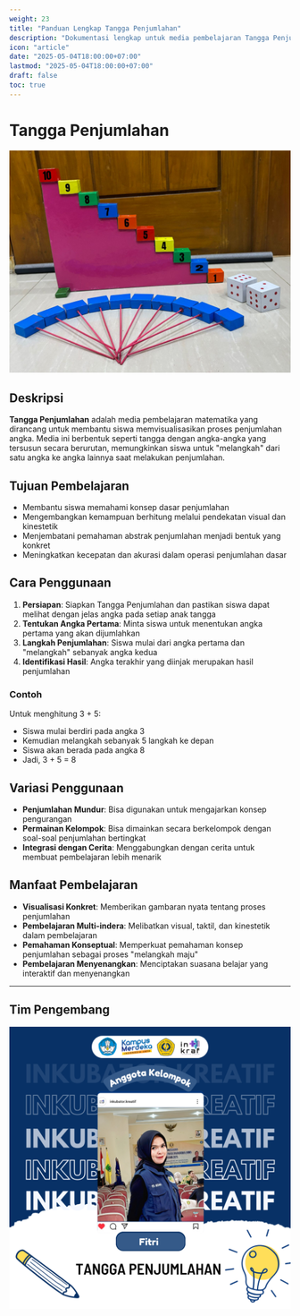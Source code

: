 ```yaml
---
weight: 23
title: "Panduan Lengkap Tangga Penjumlahan"
description: "Dokumentasi lengkap untuk media pembelajaran Tangga Penjumlahan"
icon: "article"
date: "2025-05-04T18:00:00+07:00"
lastmod: "2025-05-04T18:00:00+07:00"
draft: false
toc: true
---
```


# **Tangga Penjumlahan**

![Tangga Penjumlahan](/images/media_ajar/tangga_penjumlahan.jpg)

## **Deskripsi**

**Tangga Penjumlahan** adalah media pembelajaran matematika yang dirancang untuk membantu siswa memvisualisasikan proses penjumlahan angka. Media ini berbentuk seperti tangga dengan angka-angka yang tersusun secara berurutan, memungkinkan siswa untuk "melangkah" dari satu angka ke angka lainnya saat melakukan penjumlahan.

## **Tujuan Pembelajaran**

- Membantu siswa memahami konsep dasar penjumlahan
- Mengembangkan kemampuan berhitung melalui pendekatan visual dan kinestetik
- Menjembatani pemahaman abstrak penjumlahan menjadi bentuk yang konkret
- Meningkatkan kecepatan dan akurasi dalam operasi penjumlahan dasar

## **Cara Penggunaan**

1. **Persiapan**: Siapkan Tangga Penjumlahan dan pastikan siswa dapat melihat dengan jelas angka pada setiap anak tangga
2. **Tentukan Angka Pertama**: Minta siswa untuk menentukan angka pertama yang akan dijumlahkan
3. **Langkah Penjumlahan**: Siswa mulai dari angka pertama dan "melangkah" sebanyak angka kedua
4. **Identifikasi Hasil**: Angka terakhir yang diinjak merupakan hasil penjumlahan

### **Contoh**

Untuk menghitung 3 + 5:
- Siswa mulai berdiri pada angka 3
- Kemudian melangkah sebanyak 5 langkah ke depan
- Siswa akan berada pada angka 8
- Jadi, 3 + 5 = 8

## **Variasi Penggunaan**

- **Penjumlahan Mundur**: Bisa digunakan untuk mengajarkan konsep pengurangan
- **Permainan Kelompok**: Bisa dimainkan secara berkelompok dengan soal-soal penjumlahan bertingkat
- **Integrasi dengan Cerita**: Menggabungkan dengan cerita untuk membuat pembelajaran lebih menarik

## **Manfaat Pembelajaran**

- **Visualisasi Konkret**: Memberikan gambaran nyata tentang proses penjumlahan
- **Pembelajaran Multi-indera**: Melibatkan visual, taktil, dan kinestetik dalam pembelajaran
- **Pemahaman Konseptual**: Memperkuat pemahaman konsep penjumlahan sebagai proses "melangkah maju"
- **Pembelajaran Menyenangkan**: Menciptakan suasana belajar yang interaktif dan menyenangkan

---

## Tim Pengembang
![Tangga Penjumlahan](/images/peserta/tangga_penjumlahan.png)